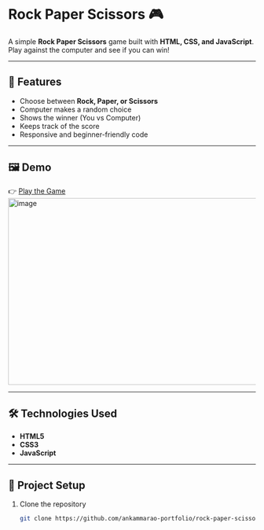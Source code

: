 # Rock Paper Scissors 🎮

A simple **Rock Paper Scissors** game built with **HTML, CSS, and JavaScript**.  
Play against the computer and see if you can win!

---

## 🚀 Features
- Choose between **Rock, Paper, or Scissors**
- Computer makes a random choice
- Shows the winner (You vs Computer)
- Keeps track of the score
- Responsive and beginner-friendly code

---

## 🖼️ Demo
👉 [Play the Game](https://ankammarao-portfolio.github.io/rock-paper-scissors)
<img width="562" height="380" alt="image" src="https://github.com/user-attachments/assets/d24862c9-9d0c-4624-8672-5f7cdbcee081" />


---

## 🛠️ Technologies Used
- **HTML5**
- **CSS3**
- **JavaScript**

---

## 📂 Project Setup
1. Clone the repository  
   ```bash
   git clone https://github.com/ankammarao-portfolio/rock-paper-scissors.git

